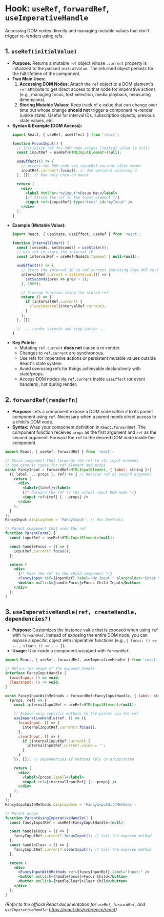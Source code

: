 # Hook: `useRef`, `forwardRef`, `useImperativeHandle`

Accessing DOM nodes directly and managing mutable values that don't trigger re-renders using refs.

## 1. `useRef(initialValue)`

*   **Purpose:** Returns a mutable `ref` object whose `.current` property is initialized to the passed `initialValue`. The returned object persists for the full lifetime of the component.
*   **Two Main Uses:**
    1.  **Accessing DOM Nodes:** Attach the `ref` object to a DOM element's `ref` attribute to get direct access to that node for imperative actions (e.g., managing focus, text selection, media playback, measuring dimensions).
    2.  **Storing Mutable Values:** Keep track of a value that can change over time but whose change **should not** trigger a component re-render (unlike state). Useful for interval IDs, subscription objects, previous state values, etc.
*   **Syntax & Example (DOM Access):**
    ```jsx
    import React, { useRef, useEffect } from 'react';

    function FocusInput() {
      // Initialize ref for DOM node access (initial value is null)
      const inputRef = useRef<HTMLInputElement>(null);

      useEffect(() => {
        // Access the DOM node via inputRef.current after mount
        inputRef.current?.focus(); // Use optional chaining ?.
      }, []); // Run only once on mount

      return (
        <div>
          <label htmlFor="myInput">Focus Me:</label>
          {/* Attach the ref to the input element */}
          <input ref={inputRef} type="text" id="myInput" />
        </div>
      );
    }
    ```
*   **Example (Mutable Value):**
    ```jsx
    import React, { useState, useEffect, useRef } from 'react';

    function IntervalTimer() {
      const [seconds, setSeconds] = useState(0);
      // Use ref to store the interval ID
      const intervalRef = useRef<NodeJS.Timeout | null>(null);

      useEffect(() => {
        // Store the interval ID in ref.current (mutating does NOT re-render)
        intervalRef.current = setInterval(() => {
          setSeconds(prev => prev + 1);
        }, 1000);

        // Cleanup function using the stored ref
        return () => {
          if (intervalRef.current) {
            clearInterval(intervalRef.current);
          }
        };
      }, []);

      // ... render seconds and stop button ...
    }
    ```
*   **Key Points:**
    *   Mutating `ref.current` **does not** cause a re-render.
    *   Changes to `ref.current` are synchronous.
    *   Use refs for imperative actions or persistent mutable values outside React's state system.
    *   Avoid overusing refs for things achievable declaratively with state/props.
    *   Access DOM nodes via `ref.current` inside `useEffect` (or event handlers), not during render.

## 2. `forwardRef(renderFn)`

*   **Purpose:** Lets a component expose a DOM node *within it* to its parent component using `ref`. Necessary when a parent needs direct access to a child's DOM node.
*   **Syntax:** Wrap your component definition in `React.forwardRef`. The component function receives `props` as the first argument and `ref` as the second argument. Forward the `ref` to the desired DOM node inside the component.

```jsx
import React, { useRef, forwardRef } from 'react';

// Child component that forwards the ref to its input element
// Use generic types for ref element and props
const FancyInput = forwardRef<HTMLInputElement, { label: string }>(
  ({ label, ...props }, ref) => { // Receive ref as second argument
    return (
      <div>
        <label>{label}</label>
        {/* Forward the ref to the actual input DOM node */}
        <input ref={ref} {...props} />
      </div>
    );
  }
);
FancyInput.displayName = 'FancyInput'; // For DevTools

// Parent component that uses the ref
function ParentForm() {
  const inputRef = useRef<HTMLInputElement>(null);

  const handleFocus = () => {
    inputRef.current?.focus();
  };

  return (
    <div>
      {/* Pass the ref to the child component */}
      <FancyInput ref={inputRef} label="My Input:" placeholder="Enter text" />
      <button onClick={handleFocus}>Focus Child Input</button>
    </div>
  );
}
```

## 3. `useImperativeHandle(ref, createHandle, dependencies?)`

*   **Purpose:** Customizes the instance value that is exposed when using `ref` with `forwardRef`. Instead of exposing the entire DOM node, you can expose a specific object with imperative functions (e.g., `{ focus: () => ..., clear: () => ... }`).
*   **Usage:** Use inside a component wrapped with `forwardRef`.

```jsx
import React, { useRef, forwardRef, useImperativeHandle } from 'react';

// Define the shape of the exposed handle
interface FancyInputHandle {
  focusInput: () => void;
  clearInput: () => void;
}

const FancyInputWithMethods = forwardRef<FancyInputHandle, { label: string }>(
  (props, ref) => {
    const internalInputRef = useRef<HTMLInputElement>(null);

    // Expose only specific methods to the parent via the ref
    useImperativeHandle(ref, () => ({
      focusInput: () => {
        internalInputRef.current?.focus();
      },
      clearInput: () => {
        if (internalInputRef.current) {
          internalInputRef.current.value = '';
        }
      }
    }), []); // Dependencies if methods rely on props/state

    return (
      <div>
        <label>{props.label}</label>
        <input ref={internalInputRef} {...props} />
      </div>
    );
  }
);
FancyInputWithMethods.displayName = 'FancyInputWithMethods';

// Parent usage
function ParentUsingImperativeHandle() {
  const fancyInputRef = useRef<FancyInputHandle>(null);

  const handleFocus = () => {
    fancyInputRef.current?.focusInput(); // Call the exposed method
  };
  const handleClear = () => {
    fancyInputRef.current?.clearInput(); // Call the exposed method
  };

  return (
    <div>
      <FancyInputWithMethods ref={fancyInputRef} label="Input:" />
      <button onClick={handleFocus}>Focus Child</button>
      <button onClick={handleClear}>Clear Child</button>
    </div>
  );
}
```

*(Refer to the official React documentation for `useRef`, `forwardRef`, and `useImperativeHandle`: https://react.dev/reference/react)*